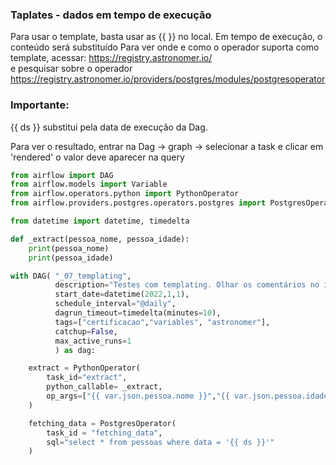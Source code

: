 ### Taplates - dados em tempo de execução
Para usar o template, basta usar as {{  }} no local.
Em tempo de execução, o conteúdo será substituído
Para ver onde e como o operador suporta como template, acessar:
https://registry.astronomer.io/ <br>
e pesquisar sobre o operador
https://registry.astronomer.io/providers/postgres/modules/postgresoperator

### Importante:
{{ ds }} substitui pela data de execução da Dag.

Para ver o resultado, entrar na Dag -> graph -> selecionar a task e clicar em 'rendered'
o valor deve aparecer na query

```python
from airflow import DAG
from airflow.models import Variable
from airflow.operators.python import PythonOperator
from airflow.providers.postgres.operators.postgres import PostgresOperator

from datetime import datetime, timedelta

def _extract(pessoa_nome, pessoa_idade):
    print(pessoa_nome)
    print(pessoa_idade)

with DAG( "_07_templating",
          description="Testes com templating. Olhar os comentários no início do código.", 
          start_date=datetime(2022,1,1), 
          schedule_interval="@daily",
          dagrun_timeout=timedelta(minutes=10),
          tags=["certificacao","variables", "astronomer"],
          catchup=False,
          max_active_runs=1
          ) as dag:

    extract = PythonOperator(
        task_id="extract",
        python_callable= _extract,
        op_args=["{{ var.json.pessoa.nome }}","{{ var.json.pessoa.idade }}"]
    )

    fetching_data = PostgresOperator(
        task_id = "fetching_data",
        sql="select * from pessoas where data = '{{ ds }}'"
    )
```